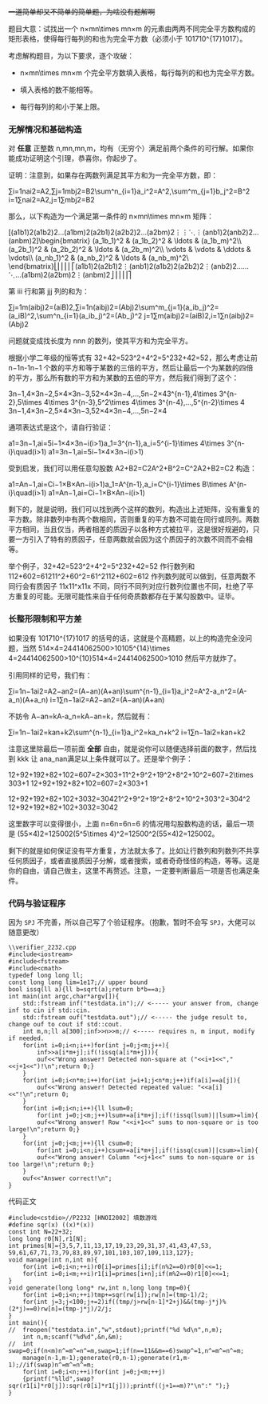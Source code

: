 ~~一道简单却又不简单的简单题，为啥没有题解啊~~

题目大意：试找出一个 n×mn\times mn×m 的元素由两两不同完全平方数构成的矩形表格，使得每行每列的和也为完全平方数（必须小于
101710^{17}1017）。

考虑解构题目，为以下要求，逐个攻破：

  * n×mn\times mn×m 个完全平方数填入表格，每行每列的和也为完全平方数。

  * 填入表格的数不能相等。

  * 每行每列的和小于某上限。

### 无解情况和基础构造

对 **任意** 正整数 n,mn,mn,m，均有（无穷个）满足前两个条件的可行解。如果你能成功证明这个引理，恭喜你，你起步了。

证明：注意到，如果存在两数列满足其平方和为一完全平方数，即：

∑i=1nai2=A2,∑j=1mbj2=B2\sum^n_{i=1}a_i^2=A^2,\sum^m_{j=1}b_j^2=B^2
i=1∑n​ai2​=A2,j=1∑m​bj2​=B2

那么，以下构造为一个满足第一条件的 n×mn\times mn×m 矩阵：

[(a1b1)2(a1b2)2…(a1bm)2(a2b1)2(a2b2)2…(a2bm)2⋮⋮⋱⋮(anb1)2(anb2)2…(anbm)2]\begin{bmatrix}
(a_1b_1)^2 & (a_1b_2)^2 & \ldots & (a_1b_m)^2\\\ (a_2b_1)^2 & (a_2b_2)^2 &
\ldots & (a_2b_m)^2\\\ \vdots & \vdots & \ddots & \vdots\\\ (a_nb_1)^2 &
(a_nb_2)^2 & \ldots & (a_nb_m)^2\\\
\end{bmatrix}⎣⎢⎢⎢⎢⎡​(a1​b1​)2(a2​b1​)2⋮(an​b1​)2​(a1​b2​)2(a2​b2​)2⋮(an​b2​)2​……⋱…​(a1​bm​)2(a2​bm​)2⋮(an​bm​)2​⎦⎥⎥⎥⎥⎤​

第 iii 行和第 jjj 列的和为：

∑j=1m(aibj)2=(aiB)2,∑i=1n(aibj)2=(Abj)2\sum^m_{j=1}(a_ib_j)^2=(a_iB)^2,\sum^n_{i=1}(a_ib_j)^2=(Ab_j)^2
j=1∑m​(ai​bj​)2=(ai​B)2,i=1∑n​(ai​bj​)2=(Abj​)2

问题就变成找长度为 nnn 的数列，使其平方和为完全平方。

根据小学二年级的恒等式有 32+42=523^2+4^2=5^232+42=52，那么考虑让前 n−1n-1n−1
个数的平方和等于某数的三倍的平方，然后让最后一个为某数的四倍的平方，那么所有数的平方和为某数的五倍的平方，然后我们得到了这个：

3n−1,4×3n−2,5×4×3n−3,52×4×3n−4,...,5n−2×43^{n-1},4\times 3^{n-2},5\times
4\times 3^{n-3},5^2\times 4\times 3^{n-4},...,5^{n-2}\times 4
3n−1,4×3n−2,5×4×3n−3,52×4×3n−4,...,5n−2×4

通项表达式是这个，请自行验证：

a1=3n−1,ai=5i−1×4×3n−i(i>1)a_1=3^{n-1},a_i=5^{i-1}\times 4\times
3^{n-i}\quad(i>1) a1​=3n−1,ai​=5i−1×4×3n−i(i>1)

受到启发，我们可以用任意勾股数 A2+B2=C2A^2+B^2=C^2A2+B2=C2 构造：

a1=An−1,ai=Ci−1×B×An−i(i>1)a_1=A^{n-1},a_i=C^{i-1}\times B\times
A^{n-i}\quad(i>1) a1​=An−1,ai​=Ci−1×B×An−i(i>1)

剩下的，就是说明，我们可以找到两个这样的数列，构造出上述矩阵，没有重复的平方数。除非数列中有两个数相同，否则重复的平方数不可能在同行或同列。两数平方相同，当且仅当，两者相差的质因子以各种方式被拉平，这是很好规避的，只要一方引入了特有的质因子，任意两数就会因为这个质因子的次数不同而不会相等。

举个例子，32+42=523^2+4^2=5^232+42=52 作行数列和 112+602=61211^2+60^2=61^2112+602=612
作列数列就可以做到，任意两数不同行会有质因子 11x11^x11x
不同，同行不同列对应行数列位置也不同，杜绝了平方重复的可能。无限可能性来自于任何奇质数都存在于某勾股数中。证毕。

### 长整形限制和平方差

如果没有 101710^{17}1017 的括号的话，这就是个高精题，以上的构造完全没问题，当然
514×4=24414062500>10105^{14}\times 4=24414062500>10^{10}514×4=24414062500>1010
然后平方就炸了。

引用同样的记号，我们有：

∑i=1n−1ai2=A2−an2=(A−an)(A+an)\sum^{n-1}_{i=1}a_i^2=A^2-a_n^2=(A-a_n)(A+a_n)
i=1∑n−1​ai2​=A2−an2​=(A−an​)(A+an​)

不妨令 A−an=kA-a_n=kA−an​=k，然后就有：

∑i=1n−1ai2=kan+k2\sum^{n-1}_{i=1}a_i^2=ka_n+k^2 i=1∑n−1​ai2​=kan​+k2

注意这里除最后一项前面 **全部** 自由，就是说你可以随便选择前面的数字，然后找到 kkk 让 ana_nan​ 满足以上条件就可以了。还是举个例子：

12+92+192+82+102=607=2×303+11^2+9^2+19^2+8^2+10^2=607=2\times 303+1
12+92+192+82+102=607=2×303+1

12+92+192+82+102+3032=30421^2+9^2+19^2+8^2+10^2+303^2=304^2
12+92+192+82+102+3032=3042

这里数字可以变得很小，上面 n=6n=6n=6 的情况用勾股数构造的话，最后一项是 (55×4)2=125002(5^5\times
4)^2=12500^2(55×4)2=125002。

剩下的就是如何保证没有平方重复，方法就太多了。比如让行数列和列数列不共享任何质因子，或者直接质因子分解，或者搜索，或者奇奇怪怪的构造，等等。这是你的自由，请自己做主，这里不再赘述。注意，一定要判断最后一项是否也满足条件。

### 代码与验证程序

因为 `SPJ` 不完善，所以自己写了个验证程序。（抱歉，暂时不会写 `SPJ`，大佬可以随意更改）

    
    
    \\verifier_2232.cpp
    #include<iostream>
    #include<fstream>
    #include<cmath>
    typedef long long ll;
    const long long lim=1e17;// upper bound
    bool issq(ll a){ll b=sqrt(a);return b*b==a;}
    int main(int argc,char*argv[]){
    	std::fstream inf("testdata.in");// <----- your answer from, change inf to cin if std::cin.
    	std::fstream ouf("testdata.out");// <----- the judge result to, change ouf to cout if std::cout.
    	int m,n;ll a[300];inf>>n>>m;// <----- requires n, m input, modify if needed.
    	for(int i=0;i<n;i++)for(int j=0;j<m;j++){
    		inf>>a[i*m+j];if(!issq(a[i*m+j])){
    		ouf<<"Wrong answer! Detected non-square at ("<<i+1<<","<<j+1<<")!\n";return 0;}
    	}
    	for(int i=0;i<n*m;i++)for(int j=i+1;j<n*m;j++)if(a[i]==a[j]){
    		ouf<<"Wrong answer! Detected repeated value: "<<a[i]<<"!\n";return 0;
    	}
    	for(int i=0;i<n;i++){ll lsum=0;
    		for(int j=0;j<m;j++)lsum+=a[i*m+j];if(!issq(lsum)||lsum>=lim){
    		ouf<<"Wrong answer! Row "<<i+1<<" sums to non-square or is too large!\n";return 0;}
    	}
    	for(int j=0;j<m;j++){ll csum=0;
    		for(int i=0;i<n;i++)csum+=a[i*m+j];if(!issq(csum)||csum>=lim){
    		ouf<<"Wrong answer! Column "<<j+1<<" sums to non-square or is too large!\n";return 0;}
    	}
    	ouf<<"Answer correct!\n";
    }
    

代码正文

    
    
    #include<cstdio>//P2232 [HNOI2002] 填数游戏
    #define sqr(x) ((x)*(x))
    const int N=22+32;
    long long r0[N],r1[N];
    int primes[N]={3,5,7,11,13,17,19,23,29,31,37,41,43,47,53,
    59,61,67,71,73,79,83,89,97,101,103,107,109,113,127};
    void manage(int n,int m){
    	for(int i=0;i<n;++i)r0[i]=primes[i];if(n%2==0)r0[0]<<=1;
    	for(int i=0;i<m;++i)r1[i]=primes[i+n];if(m%2==0)r1[0]<<=1;
    }
    void generate(long long* rw,int n,long long tmp=0){
    	for(int i=0;i<n;++i)tmp+=sqr(rw[i]);rw[n]=(tmp-1)/2;
    	for(int j=3;j<100;j+=2)if((tmp/j>rw[n-1]*2+j)&&(tmp-j*j)%(2*j)==0)rw[n]=(tmp-j*j)/2/j;
    }
    int main(){
    //	freopen("testdata.in","w",stdout);printf("%d %d\n",n,m);
    	int n,m;scanf("%d%d",&n,&m);
    //	int swap=0;if(n<m)n^=m^=n^=m,swap=1;if(n==11&&m==6)swap^=1,n^=m^=n^=m;
    	manage(n-1,m-1);generate(r0,n-1);generate(r1,m-1);//if(swap)n^=m^=n^=m;
    	for(int i=0;i<n;++i)for(int j=0;j<m;++j)
    	{printf("%lld",swap?sqr(r1[i]*r0[j]):sqr(r0[i]*r1[j]));printf((j+1==m)?"\n":" ");}
    }
    

